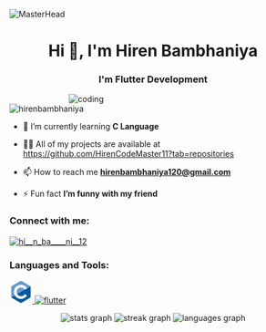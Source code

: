 ![MasterHead](https://camo.githubusercontent.com/5dc6ee33381917e41fc9c4951799268998f11a9b864399bf79a0842e4f9b194d/68747470733a2f2f692e696d6775722e636f6d2f315a76566b44632e676966)

<h1 align="center">Hi 👋, I'm Hiren Bambhaniya</h1>
<h3 align="center">I'm Flutter Development</h3>
<img align="right" alt="coding" width="400"src="https://media3.giphy.com/media/qgQUggAC3Pfv687qPC/giphy.gif">
<p align="left"> <img src="https://komarev.com/ghpvc/?username=hirenbambhaniya&label=Profile%20views&color=0e75b6&style=flat" alt="hirenbambhaniya" /> </p>

- 🌱 I’m currently learning **C Language**

- 👨‍💻 All of my projects are available at https://github.com/HirenCodeMaster11?tab=repositories

- 📫 How to reach me **hirenbambhaniya120@gmail.com**

- ⚡ Fun fact **I’m funny with my friend**

<h3 align="left">Connect with me:</h3>
<p align="left">
<a href="https://instagram.com/hi__n_ba____ni__12" target="blank"><img align="center" src="https://raw.githubusercontent.com/rahuldkjain/github-profile-readme-generator/master/src/images/icons/Social/instagram.svg" alt="hi__n_ba____ni__12" height="30" width="40" /></a>
</p>

<h3 align="left">Languages and Tools:</h3>
<p align="left"> <a href="https://www.cprogramming.com/" target="_blank" rel="noreferrer"> <img src="https://raw.githubusercontent.com/devicons/devicon/master/icons/c/c-original.svg" alt="c" width="40" height="40"/> </a> <a href="https://flutter.dev" target="_blank" rel="noreferrer"> <img src="https://www.vectorlogo.zone/logos/flutterio/flutterio-icon.svg" alt="flutter" width="40" height="40"/> </a> </p>

<div align="center">
  <img src="https://github-readme-stats.vercel.app/api?username=HirenCodeMaster11&hide_title=false&hide_rank=false&show_icons=true&include_all_commits=true&count_private=true&disable_animations=false&theme=github_dark&locale=en&hide_border=false" height="180" alt="stats graph"  />
  <img src="https://streak-stats.demolab.com?user=HirenCodeMaster11&locale=en&mode=daily&theme=github_dark&hide_border=false&border_radius=5" height="180" alt="streak graph"  />
  <img src="https://github-readme-stats.vercel.app/api/top-langs?username=HirenCodeMaster11&locale=en&hide_title=false&layout=compact&card_width=320&langs_count=5&theme=github_dark&hide_border=false" height="200" alt="languages graph"  />
</div>

###




